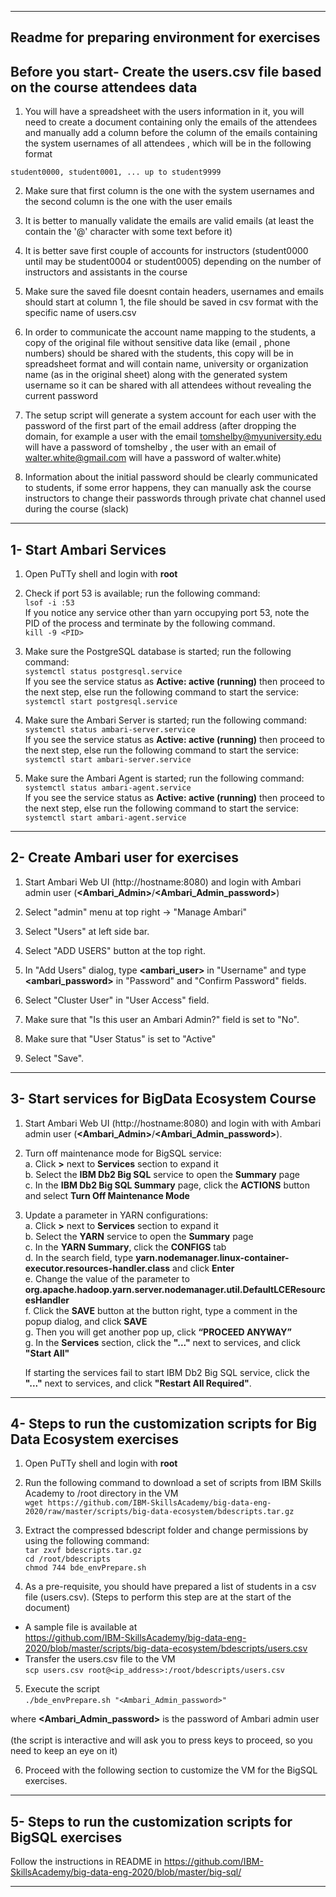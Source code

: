 
---------------------------------------------------------------
Readme for preparing environment for exercises
--------------------------------------------------------------

  Before you start- Create the users.csv file based on the course attendees data
---------------------------------------------------------------------------------

1. You will have a spreadsheet with the users information in it, you will need to create a document containing only the emails of the attendees and manually add a column before the column of the emails containing the system usernames of all attendees , which will be in the following format

`student0000, student0001, ... up to student9999`

2. Make sure that first column is the one with the system usernames and the second column is the one with the user emails

3. It is better to manually validate the emails are valid emails (at least the contain the '@' character with some text before it)

4. It is better save first couple of accounts for instructors (student0000 until may be student0004 or student0005) depending on the number of instructors and assistants in the course

5. Make sure the saved file doesnt contain headers, usernames and emails should start at column 1, the file should be saved in csv format with the specific name of users.csv
  
6. In order to communicate the account name mapping to the students, a copy of the original file without sensitive data like (email , phone numbers) should be shared with the students, this copy will be in spreadsheet format and will contain name, university or organization name (as in the original sheet) along with the generated system username so it can be shared with all attendees without revealing the current password

7. The setup script will generate a system account for each user with the password of the first part of the email address (after dropping the domain, for example a user with the email tomshelby@myuniversity.edu will have a password of tomshelby , the user with an email of walter.white@gmail.com will have a password of walter.white)

8. Information about the initial password should be clearly communicated to students, if some error happens, they can manually ask the course instructors to change their passwords through private chat channel used during the course (slack)

--------------------------------------------------------------
1- Start Ambari Services
--------------------------------------------------------------
1. Open PuTTy shell and login with **root**

2. Check if port 53 is available; run the following command:   
   `lsof -i :53`  
   If you notice any service other than yarn occupying port 53, note the PID of the process and terminate by the following command.    
   `kill -9 <PID>`   

3. Make sure the PostgreSQL database is started; run the following command:   
   `systemctl status postgresql.service`   
   If you see the service status as <B>Active: active (running)</B> then proceed to the next step, else run the following command to start the service:   
   `systemctl start postgresql.service`   

4. Make sure the Ambari Server is started; run the following command:   
   `systemctl status ambari-server.service`   
   If you see the service status as <B>Active: active (running)</B> then proceed to the next step, else run the following command to start the service:   
   `systemctl start ambari-server.service`   

5. Make sure the Ambari Agent is started; run the following command:   
   `systemctl status ambari-agent.service`   
   If you see the service status as <B>Active: active (running)</B> then proceed to the next step, else run the following command to start the service:   
   `systemctl start ambari-agent.service`   

--------------------------------------------------------------
2- Create Ambari user for exercises
--------------------------------------------------------------
1. Start Ambari Web UI (http://hostname:8080) and login with Ambari admin user (**\<Ambari_Admin\>**/**\<Ambari_Admin_password\>**)

2. Select "admin" menu at top right -> "Manage Ambari"

3. Select "Users" at left side bar.

4. Select "ADD USERS" button at the top right.

5. In "Add Users" dialog, type **\<ambari_user\>** in "Username" and type **\<ambari_password\>** in "Password" and "Confirm Password" fields.

6. Select "Cluster User" in "User Access" field.

7. Make sure that "Is this user an Ambari Admin?" field is set to "No".

8. Make sure that "User Status" is set to "Active"

9. Select "Save".

--------------------------------------------------------------
3- Start services for BigData Ecosystem Course
--------------------------------------------------------------
1. Start Ambari Web UI (http://hostname:8080) and login with with Ambari admin user (**\<Ambari_Admin\>**/**\<Ambari_Admin_password\>**).  
2. Turn off maintenance mode for BigSQL service:   
    a. Click **\>** next to **Services** section to expand it   
    b. Select the **IBM Db2 Big SQL** service to open the **Summary** page   
    c. In the **IBM Db2 Big SQL Summary** page, click the **ACTIONS** button and select **Turn Off Maintenance Mode**   

2. Update a parameter in YARN configurations:   
    a. Click **\>** next to **Services** section to expand it   
    b. Select the **YARN** service to open the **Summary** page   
    c. In the **YARN Summary**, click the **CONFIGS** tab   
    d. In the search field, type **yarn.nodemanager.linux-container-executor.resources-handler.class** and click **Enter**   
    e. Change the value of the parameter to **org.apache.hadoop.yarn.server.nodemanager.util.DefaultLCEResourcesHandler**   
    f. Click the **SAVE** button at the button right, type a comment in the popup dialog, and click **SAVE**   
    g. Then you will get another pop up, click **“PROCEED ANYWAY”**   
    g. In the **Services** section, click the **"..."** next to services, and click **"Start All"**   
    
    If starting the services fail to start IBM Db2 Big SQL service, click the **"..."** next to services, and click **"Restart All Required"**.   

-------------------------------------------------------------------------
4- Steps to run the customization scripts for Big Data Ecosystem exercises
--------------------------------------------------------------------------
1. Open PuTTy shell and login with **root**

2. Run the following command to download a set of scripts from IBM Skills Academy to /root directory in the VM   
`wget https://github.com/IBM-SkillsAcademy/big-data-eng-2020/raw/master/scripts/big-data-ecosystem/bdescripts.tar.gz`   

3. Extract the compressed bdescript folder and change permissions by using the following command:   
`tar zxvf bdescripts.tar.gz`   
`cd /root/bdescripts`   
`chmod 744 bde_envPrepare.sh`   

4. As a pre-requisite, you should have prepared a list of students in a csv file (users.csv). (Steps to perform this step are at the start of the document)   
- A sample file is available at <br> https://github.com/IBM-SkillsAcademy/big-data-eng-2020/blob/master/scripts/big-data-ecosystem/bdescripts/users.csv   
- Transfer the users.csv file to the VM   
`scp users.csv root@<ip_address>:/root/bdescripts/users.csv`   

5. Execute the script   
`./bde_envPrepare.sh "<Ambari_Admin_password>"`   

where **\<Ambari_Admin_password\>** is the password of Ambari admin user   
<br>(the script is interactive and will ask you to press keys to proceed, so you need to keep an eye on it)   

6. Proceed with the following section to customize the VM for the BigSQL exercises.

---------------------------------------------------------------------------
5- Steps to run the customization scripts for BigSQL exercises
---------------------------------------------------------------------------
Follow the instructions in README in https://github.com/IBM-SkillsAcademy/big-data-eng-2020/blob/master/big-sql/   

---------------------------------------------------------------------------


